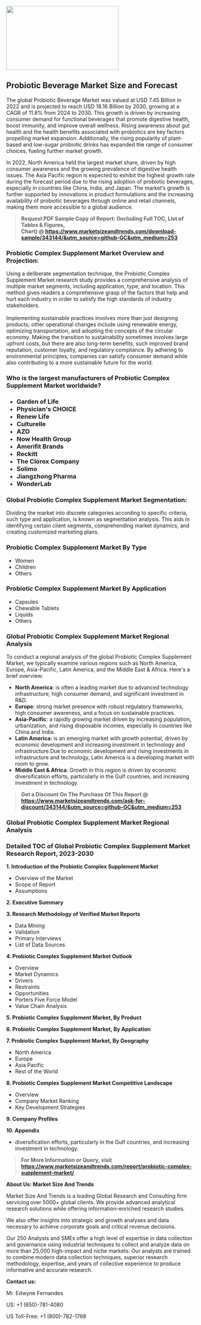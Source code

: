 <p><img class="alignnone size-medium wp-image-20088" src="https://ffe5etoiles.com/wp-content/uploads/2024/12/MST1-300x171.png" alt="" width="300" height="171" /></p><h2>Probiotic Beverage Market Size and Forecast</h2><p>The global Probiotic Beverage Market was valued at USD 7.45 Billion in 2022 and is projected to reach USD 18.16 Billion by 2030, growing at a CAGR of 11.8% from 2024 to 2030. This growth is driven by increasing consumer demand for functional beverages that promote digestive health, boost immunity, and improve overall wellness. Rising awareness about gut health and the health benefits associated with probiotics are key factors propelling market expansion. Additionally, the rising popularity of plant-based and low-sugar probiotic drinks has expanded the range of consumer choices, fueling further market growth.</p><p>In 2022, North America held the largest market share, driven by high consumer awareness and the growing prevalence of digestive health issues. The Asia Pacific region is expected to exhibit the highest growth rate during the forecast period due to the rising adoption of probiotic beverages, especially in countries like China, India, and Japan. The market’s growth is further supported by innovations in product formulations and the increasing availability of probiotic beverages through online and retail channels, making them more accessible to a global audience.</p></p><blockquote id="" class=""><strong>Request PDF Sample Copy of Report: (Including Full TOC, List of Tables &amp; Figures, Chart)&nbsp;@&nbsp;<strong><a href="https://www.marketsizeandtrends.com/download-sample/343144/&utm_source=github-GC&utm_medium=253" target="_blank">https://www.marketsizeandtrends.com/download-sample/343144/&utm_source=github-GC&utm_medium=253</a></strong></strong></blockquote><h3 id="" class="">Probiotic Complex Supplement Market&nbsp;Overview and Projection:</h3><p id="" class="">Using a deliberate segmentation technique, the Probiotic Complex Supplement Market research study provides a comprehensive analysis of multiple market segments, including application, type, and location. This method gives readers a comprehensive grasp of the factors that help and hurt each industry in order to satisfy the high standards of industry stakeholders. <br /> <br />Implementing sustainable practices involves more than just designing products; other operational changes include using renewable energy, optimizing transportation, and adopting the concepts of the circular economy. Making the transition to sustainability sometimes involves large upfront costs, but there are also long-term benefits, such improved brand reputation, customer loyalty, and regulatory compliance. By adhering to environmental principles, companies can satisfy consumer demand while also contributing to a more sustainable future for the world.</p><h3 id="" class="">Who is the largest manufacturers of&nbsp;Probiotic Complex Supplement Market worldwide?</h3><h3 class=""><p><ul><li>Garden of Life </li><li> Physician's CHOICE </li><li> Renew Life </li><li> Culturelle </li><li> AZO </li><li> Now Health Group </li><li> Amerifit Brands </li><li> Reckitt </li><li> The Clorox Company </li><li> Solimo </li><li> Jiangzhong Pharma </li><li> WonderLab</li></ul></p></h3><h3 id="" class="">Global&nbsp;Probiotic Complex Supplement Market Segmentation:</h3><p id="" class="">Dividing the market into discrete categories according to specific criteria, such type and application, is known as segmentation analysis. This aids in identifying certain client segments, comprehending market dynamics, and creating customized marketing plans.</p><h3 id="" class="">Probiotic Complex Supplement Market&nbsp;By Type</h3><p><p><ul><li>Women</li><li> Children</li><li> Others</p></li></ul></p></p><h3 id="" class="">Probiotic Complex Supplement Market&nbsp;By Application</h3><p class=""><p><ul><li>Capsules</li><li> Chewable Tablets</li><li> Liquids</li><li> Others</li></ul></p></p><h3 id="" class="">Global Probiotic Complex Supplement Market Regional Analysis</h3><p id="" class="">To conduct a regional analysis of the global Probiotic Complex Supplement Market, we typically examine various regions such as North America, Europe, Asia-Pacific, Latin America, and the Middle East &amp; Africa. Here's a brief overview:</p><ul><li><strong>North America</strong>: is often a leading market due to advanced technology infrastructure, high consumer demand, and significant investment in R&amp;D.</li><li><strong>Europe</strong>: strong market presence with robust regulatory frameworks, high consumer awareness, and a focus on sustainable practices.</li><li><strong>Asia-Pacific</strong>: a rapidly growing market driven by increasing population, urbanization, and rising disposable incomes, especially in countries like China and India.</li><li><strong>Latin America</strong>: is an emerging market with growth potential, driven by economic development and increasing investment in technology and infrastructure.Due to economic development and rising investments in infrastructure and technology, Latin America is a developing market with room to grow.</li><li><strong>Middle East &amp; Africa</strong>: Growth in this region is driven by economic diversification efforts, particularly in the Gulf countries, and increasing investment in technology.</li></ul><blockquote id="" class=""><strong>Get a Discount On The Purchase Of This Report @ <strong><a href="https://www.marketsizeandtrends.com/ask-for-discount/343144/&utm_source=github-GC&utm_medium=253" target="_blank">https://www.marketsizeandtrends.com/ask-for-discount/343144/&utm_source=github-GC&utm_medium=253</a></strong></strong></blockquote><h3 id="" class="">Global Probiotic Complex Supplement Market Regional Analysis</h3><h3 id="" class="">Detailed TOC of Global Probiotic Complex Supplement Market Research Report, 2023-2030</h3><p id="" class=""><strong>1. Introduction of the Probiotic Complex Supplement Market</strong></p><ul><li>Overview of the Market</li><li>Scope of Report</li><li>Assumptions</li></ul><p id="" class=""><strong>2. Executive Summary</strong></p><p id="" class=""><strong>3. Research Methodology of Verified Market Reports</strong></p><ul><li>Data Mining</li><li>Validation</li><li>Primary Interviews</li><li>List of Data Sources</li></ul><p id="" class=""><strong>4. Probiotic Complex Supplement Market Outlook</strong></p><ul><li>Overview</li><li>Market Dynamics</li><li>Drivers</li><li>Restraints</li><li>Opportunities</li><li>Porters Five Force Model</li><li>Value Chain Analysis</li></ul><p id="" class=""><strong>5. Probiotic Complex Supplement Market, By Product</strong></p><p id="" class=""><strong>6. Probiotic Complex Supplement Market, By Application</strong></p><p id="" class=""><strong>7. Probiotic Complex Supplement Market, By Geography</strong></p><ul><li>North America</li><li>Europe</li><li>Asia Pacific</li><li>Rest of the World</li></ul><p id="" class=""><strong>8. Probiotic Complex Supplement Market Competitive Landscape</strong></p><ul><li>Overview</li><li>Company Market Ranking</li><li>Key Development Strategies</li></ul><p id="" class=""><strong>9. Company Profiles</strong></p><p id="" class=""><strong>10. Appendix</strong></p><ul><li>diversification efforts, particularly in the Gulf countries, and increasing investment in technology.</li></ul><blockquote id="" class=""><strong>For More Information or Query, visit <strong><strong><a href="https://www.marketsizeandtrends.com/report/probiotic-complex-supplement-market/" target="_blank">https://www.marketsizeandtrends.com/report/probiotic-complex-supplement-market/</a></strong></strong></strong></blockquote><p id="" class=""><strong>About Us: Market Size And Trends</strong></p><p id="" class="">Market Size And Trends is a leading Global Research and Consulting firm servicing over 5000+ global clients. We provide advanced analytical research solutions while offering information-enriched research studies.</p><p id="" class="">We also offer insights into strategic and growth analyses and data necessary to achieve corporate goals and critical revenue decisions.</p><p id="" class="">Our 250 Analysts and SMEs offer a high level of expertise in data collection and governance using industrial techniques to collect and analyze data on more than 25,000 high-impact and niche markets. Our analysts are trained to combine modern data collection techniques, superior research methodology, expertise, and years of collective experience to produce informative and accurate research.</p><p id="" class=""><strong>Contact us:</strong></p><p id="" class="">Mr. Edwyne Fernandes</p><p id="" class="">US: +1 (650)-781-4080</p><p id="" class="">US Toll-Free: +1 (800)-782-1768</p>
